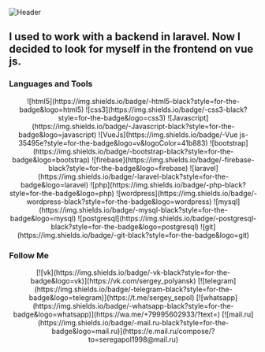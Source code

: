 ![Header](https://github.com/Sepol/sepol/blob/master/assets/git-preview.jpg)

## I used to work with a backend in laravel. Now I decided to look for myself in the frontend on vue js.

### Languages and Tools

<div style="text-align: center">
![html5](https://img.shields.io/badge/-html5-black?style=for-the-badge&logo=html5)
![css3](https://img.shields.io/badge/-css3-black?style=for-the-badge&logo=css3)
![Javascript](https://img.shields.io/badge/-Javascript-black?style=for-the-badge&logo=javascript)
![VueJs](https://img.shields.io/badge/-Vue&nbsp;js-35495e?style=for-the-badge&logo=v&logoColor=41b883)
![bootstrap](https://img.shields.io/badge/-bootstrap-black?style=for-the-badge&logo=bootstrap)
![firebase](https://img.shields.io/badge/-firebase-black?style=for-the-badge&logo=firebase)
![laravel](https://img.shields.io/badge/-laravel-black?style=for-the-badge&logo=laravel)
![php](https://img.shields.io/badge/-php-black?style=for-the-badge&logo=php)
![wordpress](https://img.shields.io/badge/-wordpress-black?style=for-the-badge&logo=wordpress)
![mysql](https://img.shields.io/badge/-mysql-black?style=for-the-badge&logo=mysql)
![postgresql](https://img.shields.io/badge/-postgresql-black?style=for-the-badge&logo=postgresql)
![git](https://img.shields.io/badge/-git-black?style=for-the-badge&logo=git)
</div>

### Follow Me

<div style="text-align: center">
[![vk](https://img.shields.io/badge/-vk-black?style=for-the-badge&logo=vk)](https://vk.com/sergey_polyansk)
[![telegram](https://img.shields.io/badge/-telegram-black?style=for-the-badge&logo=telegram)](https://t.me/sergey_sepol)
[![whatsapp](https://img.shields.io/badge/-whatsapp-black?style=for-the-badge&logo=whatsapp)](https://wa.me/+79995602933/?text=)
[![mail.ru](https://img.shields.io/badge/-mail.ru-black?style=for-the-badge&logo=mail.ru)](https://e.mail.ru/compose/?to=seregapol1998@mail.ru)
</div>


  
